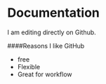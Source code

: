 # Documentation
I am editing directly on Github.

####Reasons I like GitHub
- free
- Flexible
- Great for workflow

